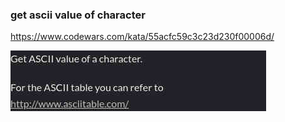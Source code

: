 ### get ascii value of character

https://www.codewars.com/kata/55acfc59c3c23d230f00006d/

![description](./description.jpg "Description")
